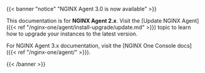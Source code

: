 {{< banner "notice" "NGINX Agent 3.0 is now available" >}}

 This documentation is for **NGINX Agent 2.x**. Visit the [Update NGINX Agent]({{< ref "/nginx-one/agent/install-upgrade/update.md" >}}) topic to learn how to upgrade your instances to the latest version.

 For NGINX Agent 3.x documentation, visit the [NGINX One Console docs]({{< ref "/nginx-one/agent/" >}}).

{{< /banner >}}